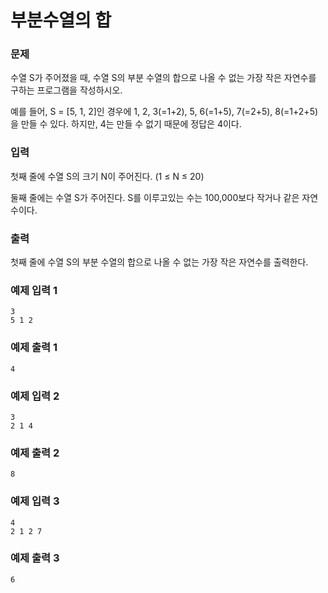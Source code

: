 # 부분수열의 합

### 문제
수열 S가 주어졌을 때, 수열 S의 부분 수열의 합으로 나올 수 없는 가장 작은 자연수를 구하는 프로그램을 작성하시오.

예를 들어, S = [5, 1, 2]인 경우에 1, 2, 3(=1+2), 5, 6(=1+5), 7(=2+5), 8(=1+2+5)을 만들 수 있다. 하지만, 4는 만들 수 없기 때문에 정답은 4이다.

### 입력
첫째 줄에 수열 S의 크기 N이 주어진다. (1 ≤ N ≤ 20)

둘째 줄에는 수열 S가 주어진다. S를 이루고있는 수는 100,000보다 작거나 같은 자연수이다.

### 출력

첫째 줄에 수열 S의 부분 수열의 합으로 나올 수 없는 가장 작은 자연수를 출력한다.

### 예제 입력 1 

~~~
3
5 1 2
~~~

### 예제 출력 1 

~~~
4
~~~

### 예제 입력 2 

~~~
3
2 1 4
~~~

### 예제 출력 2 

~~~
8
~~~

### 예제 입력 3 

~~~
4
2 1 2 7
~~~

### 예제 출력 3 

~~~
6
~~~